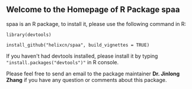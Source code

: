 ## Welcome to the Homepage of R Package spaa

spaa is an R package, to install it, please use the following command in R:

`library(devtools)`

`install_github("helixcn/spaa", build_vignettes = TRUE)`

If you haven't had devtools installed, please install it by typing `"install.packages("devtools")"` in R console.

Please feel free to send an email to the package maintainer **Dr. Jinlong Zhang** if you have any 
question or comments about this package.

